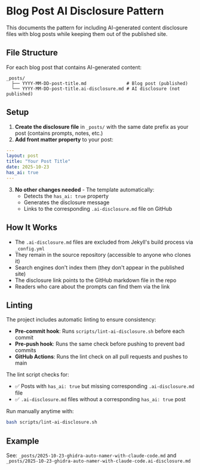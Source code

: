 # Blog Post AI Disclosure Pattern

This documents the pattern for including AI-generated content disclosure files with blog posts while keeping them out of the published site.

## File Structure

For each blog post that contains AI-generated content:

```
_posts/
  ├── YYYY-MM-DD-post-title.md               # Blog post (published)
  └── YYYY-MM-DD-post-title.ai-disclosure.md # AI disclosure (not published)
```

## Setup

1. **Create the disclosure file** in `_posts/` with the same date prefix as your post (contains prompts, notes, etc.)
2. **Add front matter property** to your post:

```yaml
---
layout: post
title: "Your Post Title"
date: 2025-10-23
has_ai: true
---
```

3. **No other changes needed** - The template automatically:
   - Detects the `has_ai: true` property
   - Generates the disclosure message
   - Links to the corresponding `.ai-disclosure.md` file on GitHub

## How It Works

- The `.ai-disclosure.md` files are excluded from Jekyll's build process via `_config.yml`
- They remain in the source repository (accessible to anyone who clones it)
- Search engines don't index them (they don't appear in the published site)
- The disclosure link points to the GitHub markdown file in the repo
- Readers who care about the prompts can find them via the link

## Linting

The project includes automatic linting to ensure consistency:

- **Pre-commit hook**: Runs `scripts/lint-ai-disclosure.sh` before each commit
- **Pre-push hook**: Runs the same check before pushing to prevent bad commits
- **GitHub Actions**: Runs the lint check on all pull requests and pushes to main

The lint script checks for:
- ✅ Posts with `has_ai: true` but missing corresponding `.ai-disclosure.md` file
- ✅ `.ai-disclosure.md` files without a corresponding `has_ai: true` post

Run manually anytime with:
```bash
bash scripts/lint-ai-disclosure.sh
```

## Example

See: `_posts/2025-10-23-ghidra-auto-namer-with-claude-code.md` and `_posts/2025-10-23-ghidra-auto-namer-with-claude-code.ai-disclosure.md`
